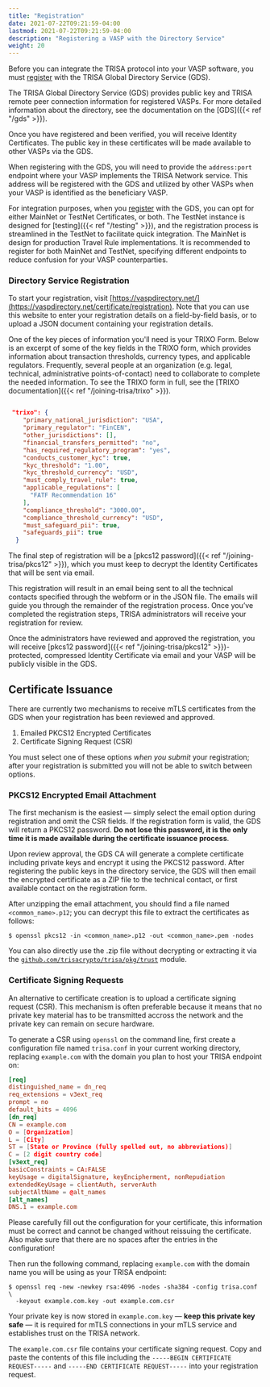 ```yaml
---
title: "Registration"
date: 2021-07-22T09:21:59-04:00
lastmod: 2021-07-22T09:21:59-04:00
description: "Registering a VASP with the Directory Service"
weight: 20
---
```


Before you can integrate the TRISA protocol into your VASP software, you must [register](https://vaspdirectory.net/certificate/registration) with the TRISA Global Directory Service (GDS).

The TRISA Global Directory Service (GDS) provides public key and TRISA remote peer connection information for registered VASPs. For more detailed information about the directory, see the documentation on the [GDS]({{< ref "/gds" >}}).

Once you have registered and been verified, you will receive Identity Certificates. The public key in these certificates will be made available to other VASPs via the GDS.

When registering with the GDS, you will need to provide the `address:port` endpoint where your VASP implements the TRISA Network service. This address will be registered with the GDS and utilized by other VASPs when your VASP is identified as the beneficiary VASP.

For integration purposes, when you [register](https://vaspdirectory.net/certificate/registration) with the GDS, you can opt for either MainNet or TestNet Certificates, or both. The TestNet instance is designed for [testing]({{< ref "/testing" >}}), and the registration process is streamlined in the TestNet to facilitate quick integration. The MainNet is design for production Travel Rule implementations. It is recommended to register for both MainNet and TestNet, specifying different endpoints to reduce confusion for your VASP counterparties.

### Directory Service Registration

To start your registration, visit [https://vaspdirectory.net/](https://vaspdirectory.net/certificate/registration). Note that you can use this website to enter your registration details on a field-by-field basis, or to upload a JSON document containing your registration details.

One of the key pieces of information you'll need is your TRIXO Form. Below is an excerpt of some of the key fields in the TRIXO form, which provides information about transaction thresholds, currency types, and applicable regulators. Frequently, several people at an organization (e.g. legal, technical, administrative points-of-contact) need to collaborate to complete the needed information. To see the TRIXO form in full, see the [TRIXO documentation]({{< ref "/joining-trisa/trixo" >}}).

```json

 "trixo": {
    "primary_national_jurisdiction": "USA",
    "primary_regulator": "FinCEN",
    "other_jurisdictions": [],
    "financial_transfers_permitted": "no",
    "has_required_regulatory_program": "yes",
    "conducts_customer_kyc": true,
    "kyc_threshold": "1.00",
    "kyc_threshold_currency": "USD",
    "must_comply_travel_rule": true,
    "applicable_regulations": [
      "FATF Recommendation 16"
    ],
    "compliance_threshold": "3000.00",
    "compliance_threshold_currency": "USD",
    "must_safeguard_pii": true,
    "safeguards_pii": true
  }
```

The final step of registration will be a [pkcs12 password]({{< ref "/joining-trisa/pkcs12" >}}), which you must keep to decrypt the Identity Certificates that will be sent via email.

This registration will result in an email being sent to all the technical contacts specified through the webform or in the JSON file. The emails will guide you through the remainder of the registration process. Once you’ve completed the registration steps, TRISA administrators will receive your registration for review.

Once the administrators have reviewed and approved the registration, you will receive [pkcs12 password]({{< ref "/joining-trisa/pkcs12" >}})-protected, compressed Identity Certificate via email and your VASP will be publicly visible in the GDS.

## Certificate Issuance

There are currently two mechanisms to receive mTLS certificates from the GDS when your registration has been reviewed and approved.

1. Emailed PKCS12 Encrypted Certificates
2. Certificate Signing Request (CSR)

You must select one of these options _when you submit_ your registration; after your registration is submitted you will not be able to switch between options.

### PKCS12 Encrypted Email Attachment

The first mechanism is the easiest &mdash; simply select the email option during registration and omit the CSR fields. If the registration form is valid, the GDS will return a PKCS12 password. **Do not lose this password, it is the only time it is made available during the certificate issuance process**.

Upon review approval, the GDS CA will generate a complete certificate including private keys and encrypt it using the PKCS12 password. After registering the public keys in the directory service, the GDS will then email the encrypted certificate as a ZIP file to the technical contact, or first available contact on the registration form.

After unzipping the email attachment, you should find a file named `<common_name>.p12`; you can decrypt this file to extract the certificates as follows:

```
$ openssl pkcs12 -in <common_name>.p12 -out <common_name>.pem -nodes
```

You can also directly use the .zip file without decrypting or extracting it via the [`github.com/trisacrypto/trisa/pkg/trust`](https://pkg.go.dev/github.com/trisacrypto/trisa/pkg/trust#NewSerializer) module.

### Certificate Signing Requests

An alternative to certificate creation is to upload a certificate signing request (CSR). This mechanism is often preferable because it means that no private key material has to be transmitted accross the network and the private key can remain on secure hardware.

To generate a CSR using `openssl` on the command line, first create a configuration file named `trisa.conf` in your current working directory, replacing `example.com` with the domain you plan to host your TRISA endpoint on:

```conf
[req]
distinguished_name = dn_req
req_extensions = v3ext_req
prompt = no
default_bits = 4096
[dn_req]
CN = example.com
O = [Organization]
L = [City]
ST = [State or Province (fully spelled out, no abbreviations)]
C = [2 digit country code]
[v3ext_req]
basicConstraints = CA:FALSE
keyUsage = digitalSignature, keyEncipherment, nonRepudiation
extendedKeyUsage = clientAuth, serverAuth
subjectAltName = @alt_names
[alt_names]
DNS.1 = example.com
```

Please carefully fill out the configuration for your certificate, this information must be correct and cannot be changed without reissuing the certificate. Also make sure that there are no spaces after the entries in the configuration!

Then run the following command, replacing `example.com` with the domain name you will be using as your TRISA endpoint:

```
$ openssl req -new -newkey rsa:4096 -nodes -sha384 -config trisa.conf \
  -keyout example.com.key -out example.com.csr
```

Your private key is now stored in `example.com.key` &mdash; **keep this private key safe** &mdash; it is required for mTLS connections in your mTLS service and establishes trust on the TRISA network.

The `example.com.csr` file contains your certificate signing request. Copy and paste the contents of this file including the `-----BEGIN CERTIFICATE REQUEST-----` and `-----END CERTIFICATE REQUEST-----` into your registration request.